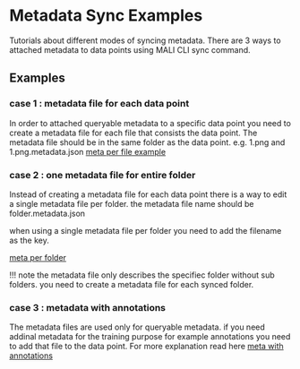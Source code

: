 # Metadata Sync Examples

Tutorials about different modes of syncing metadata.
There are 3 ways to attached metadata to data points using MALI CLI sync command.


## Examples

### case 1 : metadata file for each data point

In order to attached queryable metadata to a specific data point you need to create a metadata file for each file that consists the data point. The metadata file should be in the same folder as the data point.
e.g. 1.png and 1.png.metadata.json
[meta per file example](./meta%20per%20file)

### case 2 : one metadata file for entire folder

Instead of creating a metadata file for each data point there is a way to edit a single metadata file per folder.
the metadata file name should be folder.metadata.json 

when using a single metadata file per folder you need to add the filename as the key.

[meta per folder](./meta%20per%20folder)

!!! note
the metadata file only describes the specifiec folder without sub folders.
you need to create a metadata file for each synced folder.

### case 3 : metadata with annotations

The metadata files are used only for queryable metadata. if you need addinal metadata for the training purpose for example annotations you need to add that file to the data point. For more explanation read here <link>
[meta with annotations](./meta%20with%20annotations)

